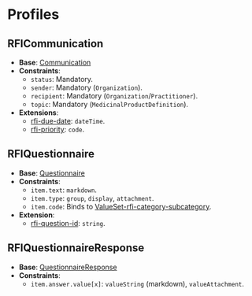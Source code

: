 # Profiles

## RFICommunication
- **Base**: [Communication](http://hl7.org/fhir/R5/communication.html)
- **Constraints**:
  - `status`: Mandatory.
  - `sender`: Mandatory (`Organization`).
  - `recipient`: Mandatory (`Organization`/`Practitioner`).
  - `topic`: Mandatory (`MedicinalProductDefinition`).
- **Extensions**:
  - [rfi-due-date](StructureDefinition-rfi-due-date.html): `dateTime`.
  - [rfi-priority](StructureDefinition-rfi-priority.html): `code`.

## RFIQuestionnaire
- **Base**: [Questionnaire](http://hl7.org/fhir/R5/questionnaire.html)
- **Constraints**:
  - `item.text`: `markdown`.
  - `item.type`: `group`, `display`, `attachment`.
  - `item.code`: Binds to [ValueSet-rfi-category-subcategory](ValueSet-rfi-category-subcategory.html).
- **Extension**:
  - [rfi-question-id](StructureDefinition-rfi-question-id.html): `string`.

## RFIQuestionnaireResponse
- **Base**: [QuestionnaireResponse](http://hl7.org/fhir/R5/questionnaireresponse.html)
- **Constraints**:
  - `item.answer.value[x]`: `valueString` (markdown), `valueAttachment`.